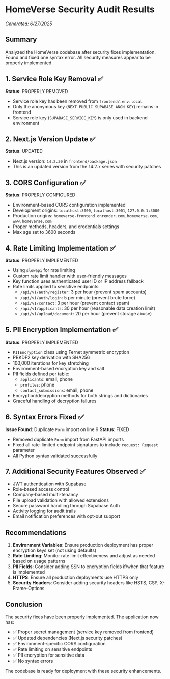 # HomeVerse Security Audit Results
*Generated: 6/27/2025*

## Summary
Analyzed the HomeVerse codebase after security fixes implementation. Found and fixed one syntax error. All security measures appear to be properly implemented.

## 1. Service Role Key Removal ✅
**Status**: PROPERLY REMOVED
- Service role key has been removed from `frontend/.env.local`
- Only the anonymous key (`NEXT_PUBLIC_SUPABASE_ANON_KEY`) remains in frontend
- Service role key (`SUPABASE_SERVICE_KEY`) is only used in backend environment

## 2. Next.js Version Update ✅
**Status**: UPDATED
- Next.js version: `14.2.30` in `frontend/package.json`
- This is an updated version from the 14.2.x series with security patches

## 3. CORS Configuration ✅
**Status**: PROPERLY CONFIGURED
- Environment-based CORS configuration implemented
- Development origins: `localhost:3000`, `localhost:3001`, `127.0.0.1:3000`
- Production origins: `homeverse-frontend.onrender.com`, `homeverse.com`, `www.homeverse.com`
- Proper methods, headers, and credentials settings
- Max age set to 3600 seconds

## 4. Rate Limiting Implementation ✅
**Status**: PROPERLY IMPLEMENTED
- Using `slowapi` for rate limiting
- Custom rate limit handler with user-friendly messages
- Key function uses authenticated user ID or IP address fallback
- Rate limits applied to sensitive endpoints:
  - `/api/v1/auth/register`: 3 per hour (prevent spam accounts)
  - `/api/v1/auth/login`: 5 per minute (prevent brute force)
  - `/api/v1/contact`: 3 per hour (prevent contact spam)
  - `/api/v1/applicants`: 30 per hour (reasonable data creation limit)
  - `/api/v1/upload/document`: 20 per hour (prevent storage abuse)

## 5. PII Encryption Implementation ✅
**Status**: PROPERLY IMPLEMENTED
- `PIIEncryption` class using Fernet symmetric encryption
- PBKDF2 key derivation with SHA256
- 100,000 iterations for key stretching
- Environment-based encryption key and salt
- PII fields defined per table:
  - `applicants`: email, phone
  - `profiles`: phone
  - `contact_submissions`: email, phone
- Encryption/decryption methods for both strings and dictionaries
- Graceful handling of decryption failures

## 6. Syntax Errors Fixed ✅
**Issue Found**: Duplicate `Form` import on line 9
**Status**: FIXED
- Removed duplicate `Form` import from FastAPI imports
- Fixed all rate-limited endpoint signatures to include `request: Request` parameter
- All Python syntax validated successfully

## 7. Additional Security Features Observed ✅
- JWT authentication with Supabase
- Role-based access control
- Company-based multi-tenancy
- File upload validation with allowed extensions
- Secure password handling through Supabase Auth
- Activity logging for audit trails
- Email notification preferences with opt-out support

## Recommendations
1. **Environment Variables**: Ensure production deployment has proper encryption keys set (not using defaults)
2. **Rate Limiting**: Monitor rate limit effectiveness and adjust as needed based on usage patterns
3. **PII Fields**: Consider adding SSN to encryption fields if/when that feature is implemented
4. **HTTPS**: Ensure all production deployments use HTTPS only
5. **Security Headers**: Consider adding security headers like HSTS, CSP, X-Frame-Options

## Conclusion
The security fixes have been properly implemented. The application now has:
- ✅ Proper secret management (service key removed from frontend)
- ✅ Updated dependencies (Next.js security patches)
- ✅ Environment-specific CORS configuration
- ✅ Rate limiting on sensitive endpoints
- ✅ PII encryption for sensitive data
- ✅ No syntax errors

The codebase is ready for deployment with these security enhancements.